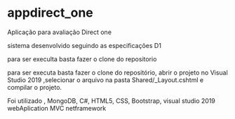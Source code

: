 # appdirect_one
Aplicação para avaliação Direct one

sistema desenvolvido seguindo as especificações D1

para ser execulta basta fazer o clone do repositorio

para ser executa basta fazer o clone do repositório,
abrir o projeto no Visual Studio 2019 ,selecionar o arquivo na pasta Shared/_Layout.cshtml e compilar o projeto.

Foi utilizado , MongoDB, C#, HTML5, CSS, Bootstrap, visual studio 2019  webAplication MVC netframework
